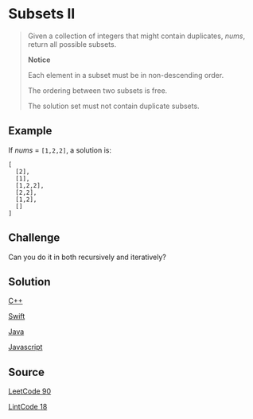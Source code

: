 # Subsets II

> Given a collection of integers that might contain duplicates, _nums_, return all possible subsets.
>
> __Notice__
>
> Each element in a subset must be in non-descending order.
>
> The ordering between two subsets is free.
>
> The solution set must not contain duplicate subsets.

## Example

If _nums_ = `[1,2,2]`, a solution is:

```
[
  [2],
  [1],
  [1,2,2],
  [2,2],
  [1,2],
  []
]
```

## Challenge

Can you do it in both recursively and iteratively?

## Solution

[C++](solution1.cpp)

[Swift](solution1.swift)

[Java](solution1.java)

[Javascript](solution1.js)


## Source

[LeetCode 90](https://leetcode.com/problems/subsets-ii/)

[LintCode 18](http://www.lintcode.com/en/problem/subsets-ii/)
